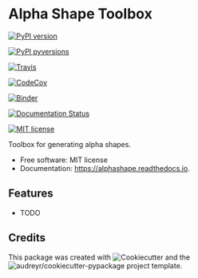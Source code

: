 # Alpha Shape Toolbox

[![PyPI version](https://img.shields.io/pypi/v/alphashape.svg)](https://pypi.python.org/pypi/alphashape/)

[![PyPI pyversions](https://img.shields.io/pypi/pyversions/alphashape.svg)](https://pypi.python.org/pypi/alphashape/)

[![Travis](https://api.travis-ci.org/bellockk/alphashape.svg?branch=master)](https://travis-ci.org/bellockk/alphashape/)

[![CodeCov](https://codecov.io/gh/codecov/example-python/branch/master/graph/badge.svg)](https://codecov.io/gh/bellockk/alphashape)

[![Binder](https://mybinder.org/badge_logo.svg)](https://mybinder.org/v2/gh/bellockk/alphashape/master)

[![Documentation Status](https://readthedocs.org/projects/alphashape/badge/?version=latest)](http://alphashape.readthedocs.io/?badge=latest)

[![MIT license](https://img.shields.io/badge/License-MIT-blue.svg)](https://lbesson.mit-license.org/)

Toolbox for generating alpha shapes.

* Free software: MIT license
* Documentation: https://alphashape.readthedocs.io.

## Features

* TODO

## Credits

This package was created with ![Cookiecutter](https://github.com/audreyr/cookiecutter) and the ![audreyr/cookiecutter-pypackage](https://github.com/audreyr/cookiecutter-pypackage) project template.
